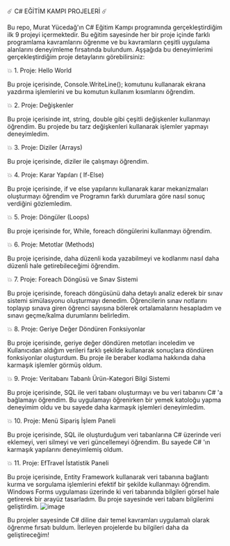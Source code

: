 ☄️ C# EĞİTİM KAMPI PROJELERİ ☄️

Bu repo, Murat Yücedağ'ın C# Eğitim Kampı programında gerçekleştirdiğim ilk 9 projeyi içermektedir. Bu eğitim sayesinde her bir proje içinde farklı programlama kavramlarını öğrenme ve bu kavramların çeşitli uygulama alanlarını deneyimleme fırsatında bulundum. Aşşağıda bu deneyimlerimi gerçekleştirdiğim proje detaylarını görebilirsiniz:

💥 1. Proje: Hello World

Bu proje içerisinde, Console.WriteLine(); komutunu kullanarak ekrana yazdırma işlemlerini ve bu komutun kullanım kısımlarını öğrendim.

💥 2. Proje: Değişkenler

Bu proje içerisinde int, string, double gibi çeşitli değişkenler kullanmayı öğrendim. Bu projede bu tarz değişkenleri kullanarak işlemler yapmayı deneyimledim.

💥 3. Proje: Diziler (Arrays)

Bu proje içerisinde, diziler ile çalışmayı öğrendim. 

💥 4. Proje: Karar Yapıları ( If-Else)

Bu proje içerisinde, if ve else yapılarını kullanarak karar mekanizmaları oluşturmayı öğrendim  ve Programın farklı durumlara göre nasıl sonuç verdiğini gözlemledim.

💥 5. Proje: Döngüler (Loops)

Bu proje içerisinde  for, While, foreach döngülerini kullanmayı öğrendim. 

💥 6. Proje: Metotlar (Methods)

Bu proje içerisinde, daha düzenli koda yazabilmeyi ve kodlarımı nasıl daha düzenli hale getirebileceğimi öğrendim.

💥 7. Proje: Foreach Döngüsü ve Sınav Sistemi

Bu proje içerisinde, foreach döngüsünü daha detaylı analiz ederek bir sınav sistemi simülasyonu oluşturmayı denedim. Öğrencilerin sınav notlarını toplayıp sınava giren öğrenci sayısına bölerek ortalamalarını hesapladım ve sınavı geçme/kalma durumlarını belirledim. 

💥 8. Proje: Geriye Değer Döndüren Fonksiyonlar

Bu proje içerisinde, geriye değer döndüren metotları inceledim ve Kullanıcıdan aldığım verileri farklı şekilde kullanarak sonuçlara döndüren fonksiyonlar oluşturdum. Bu proje ile beraber kodlama hakkında daha karmaşık işlemler görmüş oldum. 

💥 9. Proje: Veritabanı Tabanlı Ürün-Kategori Bilgi Sistemi

Bu proje içerisinde, SQL ile veri tabanı oluşturmayı ve bu veri tabanını C# 'a bağlamayı öğrendim. Bu uygulamayı öğrenirken bir yemek katoloğu yapma deneyimim oldu ve bu sayede daha karmaşık işlemleri deneyimledim.

💥 10. Proje: Menü Sipariş İşlem Paneli

Bu proje içerisinde, SQL ile oluşturduğum veri tabanlarına C# üzerinde veri eklemeyi, veri silmeyi ve veri güncellemeyi öğrendim. Bu sayede C# 'ın karmaşık yapılarını deneyimlemiş oldum.

💥 11. Proje: EfTravel İstatistik Paneli

Bu proje içerisinde, Entity Framework kullanarak veri tabanına bağlantı kurma ve sorgulama işlemlerini efektif bir şekilde kullanmayı öğrendim. Windows Forms uygulaması üzerinde ki veri tabanında bilgileri görsel hale getirerek bir arayüz tasarladım. Bu proje sayesinde veri tabanı bilgilerimi geliştirdim.
![image](https://github.com/user-attachments/assets/c3d522df-1cdc-47ee-b071-37027554ef8f)

Bu projeler sayesinde C# diline dair temel kavramları uygulamalı olarak öğrenme fırsatı buldum. İlerleyen projelerde bu bilgileri daha da geliştireceğim!
